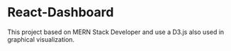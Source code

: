 # React-Dashboard
This  project based on MERN Stack Developer and use a D3.js also used in graphical visualization.
